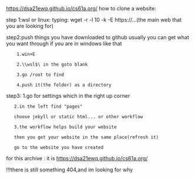 https://dsa21ewq.github.io/cs61a.org/ 
how to clone a website:





step 1:wsl or linux:
typing:
    wget -r -l 10 -k -E https://...(the main web that you are looking for)



    
step2:push things you have downloaded to github 
    usually you can get what you want through if you are in windows like that
    
        1.win+E
        
        2.\\wsl$\ in the goto blank
        
        3.go /root to find 
        
        4.push it(the folder) as a directory
        



        
 step3:
       1.go for settings which in the right up corner
       
       2.in the left find "pages"
       
       choose jekyll or static html... or other workflow
       
       3.the workflow helps build your website
       
       then you get your website in the same place(refresh it)
       
       go to the website you have created


       
 for this archive :
 it is https://dsa21ewq.github.io/cs61a.org/


 !!!there is still something 404,and im looking for why
       
        
